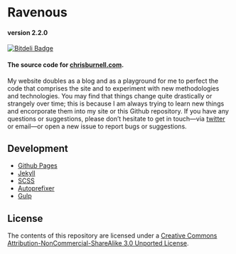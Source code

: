 # Ravenous
#### version 2.2.0

[![Bitdeli Badge](https://d2weczhvl823v0.cloudfront.net/chrisburnell/chrisburnell.github.io/trend.png)](https://bitdeli.com/free "Bitdeli Badge")

#### The source code for [chrisburnell.com](http://chrisburnell.com).

My website doubles as a blog and as a playground for me to perfect the code that comprises the site and to experiment with new methodologies and technologies. You may find that things change quite drastically or strangely over time; this is because I am always trying to learn new things and encorporate them into my site or this Github repository. If you have any questions or suggestions, please don’t hesitate to get in touch&mdash;via [twitter](https://twitter.com/iamchrisburnell) or email&mdash;or open a new issue to report bugs or suggestions.

## Development
- [Github Pages](http://pages.github.com)
- [Jekyll](http://jekyllrb.com)
- [SCSS](http://sass-lang.com)
- [Autoprefixer](https://github.com/ai/autoprefixer)
- [Gulp](http://gulpjs.com)

## License

The contents of this repository are licensed under a [Creative Commons Attribution-NonCommercial-ShareAlike 3.0 Unported License](http://creativecommons.org/licenses/by-nc-sa/3.0/deed.en "Creative Commons Attribution-NonCommercial-ShareAlike 3.0 Unported License").
